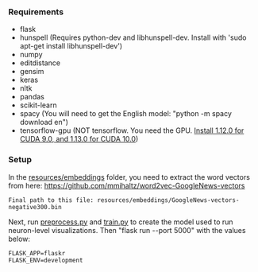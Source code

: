 ### Requirements

- flask
- hunspell (Requires python-dev and libhunspell-dev. Install with 'sudo apt-get install libhunspell-dev')
- numpy
- editdistance
- gensim
- keras
- nltk
- pandas
- scikit-learn
- spacy (You will need to get the English model: "python -m spacy download en")
- tensorflow-gpu (NOT tensorflow. You need the GPU. [Install 1.12.0 for CUDA 9.0, and 1.13.0 for CUDA 10.0](https://www.tensorflow.org/install/source#tested_build_configurations))

### Setup

In the [resources/embeddings](resources/embeddings) folder, you need to extract the word vectors from here:
	https://github.com/mmihaltz/word2vec-GoogleNews-vectors
	
	Final path to this file: resources/embeddings/GoogleNews-vectors-negative300.bin

Next, run [preprocess.py](preprocess.py) and [train.py](train.py) to create the model used to run neuron-level visualizations.
Then "flask run --port 5000" with the values below:

    FLASK_APP=flaskr
    FLASK_ENV=development

